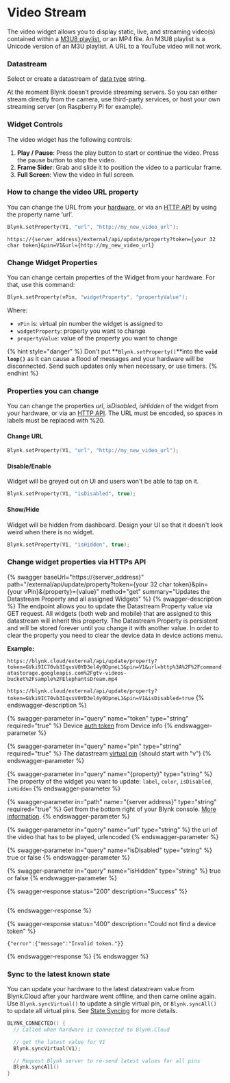 # Video Stream

The video widget allows you to display static, live, and streaming video(s) contained within a [M3U8 playlist](https://www.rfc-editor.org/rfc/rfc8216.html), or an MP4 file. An M3U8 playlist is a Unicode version of an M3U playlist. A URL to a YouTube video will not work.

### Datastream

Select or create a datastream of [data type](../../blynk.console/templates/datastreams/datastreams-common-settings/data-type.md) string.

At the moment Blynk doesn't provide streaming servers. So you can either stream directly from the camera, use third-party services, or host your own streaming server (on Raspberry Pi for example).

### Widget Controls

The video widget has the following controls:

1. **Play / Pause**:  Press the play button to start or continue the video.  Press the pause button to stop the video. &#x20;
2. **Frame Sider**:  Grab and slide it to position the video to a particular frame. &#x20;
3. **Full Screen**:  View the video in full screen.&#x20;

### How to change the video URL property

You can change the URL from your [hardware](../../blynk-library-firmware-api/widget-properties.md), or via an [HTTP API](../../blynk.cloud/device-https-api/update-property.md) by using the property name ‘url’.

```cpp
Blynk.setProperty(V1, "url", "http://my_new_video_url");
```

```
https://{server_address}/external/api/update/property?token={your 32 char token}&pin=V1&url={http://my_new_video_url}
```

### Change Widget Properties

You can change certain properties of the Widget from your hardware. For that, use this command:

```cpp
Blynk.setProperty(vPin, "widgetProperty", "propertyValue"); 
```

Where:&#x20;

* `vPin` is: virtual pin number the widget is assigned to
* `widgetProperty`: property you want to change
* `propertyValue`: value of the property you want to change

{% hint style="danger" %}
Don't put **`Blynk.setProperty()`**into the **`void loop()`** as it can cause a flood of messages and your hardware will be disconnected. Send such updates only when necessary, or use timers.
{% endhint %}

### Properties you can change

You can change the properties _url_, _isDisabled_, _isHidden_ of the widget from your hardware, or via an [HTTP API](broken-reference). The URL must be encoded, so spaces in labels must be replaced with %20.&#x20;

#### **Change URL**

```cpp
Blynk.setProperty(V1, "url", "http://my_new_video_url");
```

#### **Disable/Enable**

Widget will be greyed out on UI and users won't be able to tap on it.

```cpp
Blynk.setProperty(V1, "isDisabled", true);
```

#### **Show/Hide**

Widget will be hidden from dashboard. Design your UI so that it doesn't look weird when there is no widget.

```cpp
Blynk.setProperty(V1, "isHidden", true);
```



### Change widget properties via HTTPs API

{% swagger baseUrl="https://{server_address}" path="/external/api/update/property?token={your 32 char token}&pin={your vPin}&{property}={value}" method="get" summary="Updates the Datastream Property and all assigned Widgets" %}
{% swagger-description %}
The endpoint allows you to update the Datastream Property value via GET request. All widgets (both web and mobile) that are assigned to this datastream will inherit this property. The Datastream Property is persistent and will be stored forever until you change it with another value. In order to clear the property you need to clear the device data in device actions menu.

**Example:**

`https://blynk.cloud/external/api/update/property?token=GVki9IC70vb3IqvsV0YD3el4y0OpneL1&pin=V1&url=http%3A%2F%2Fcommondatastorage.googleapis.com%2Fgtv-videos-bucket%2Fsample%2FElephantsDream.mp4`

`https://blynk.cloud/external/api/update/property?token=GVki9IC70vb3IqvsV0YD3el4y0OpneL1&pin=V1&isDisabled=true`
{% endswagger-description %}

{% swagger-parameter in="query" name="token" type="string" required="true" %}
Device [auth token](../../concepts/device.md#authtoken) from Device info
{% endswagger-parameter %}

{% swagger-parameter in="query" name="pin" type="string" required="true" %}
The datastream [virtual pin](../../blynk.console/templates/datastreams/virtual-pin.md) (should start with "v")
{% endswagger-parameter %}

{% swagger-parameter in="query" name="{property}" type="string" %}
The property of the widget you want to update: `label`, `color`, `isDisabled`, `isHidden`
{% endswagger-parameter %}

{% swagger-parameter in="path" name="{server address}" type="string" required="true" %}
Get from the bottom right of your Blynk console. [More information](../../blynk.cloud/device-https-api/troubleshooting.md).
{% endswagger-parameter %}

{% swagger-parameter in="query" name="url" type="string" %}
the url of the video that has to be played, urlencoded
{% endswagger-parameter %}

{% swagger-parameter in="query" name="isDisabled" type="string" %}
true or false
{% endswagger-parameter %}

{% swagger-parameter in="query" name="isHidden" type="string" %}
true or false
{% endswagger-parameter %}

{% swagger-response status="200" description="Success" %}
```
```
{% endswagger-response %}

{% swagger-response status="400" description="Could not find a device token" %}
```
{"error":{"message":"Invalid token."}}
```
{% endswagger-response %}
{% endswagger %}

### **Sync to the latest known state**&#x20;

You can update your hardware to the latest datastream value from Blynk.Cloud after your hardware went offline, and then came online again. Use `Blynk.syncVirtual()` to update a single virtual pin, or `Blynk.syncAll()` to update all virtual pins. See [State Syncing](../../blynk-library-firmware-api/state-syncing.md) for more details.

```cpp
BLYNK_CONNECTED() { 
  // Called when hardware is connected to Blynk.Cloud  

  // get the latest value for V1
  Blynk.syncVirtual(V1); 

  // Request Blynk server to re-send latest values for all pins
  Blynk.syncAll()
}
```
